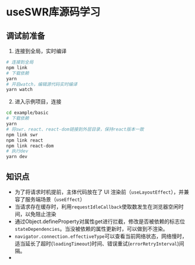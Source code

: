# useSWR库源码学习

## 调试前准备

1. 连接到全局，实时编译
```bash
# 连接到全局
npm link
# 下载依赖
yarn
# 开启watch，编辑源代码实时编译
yarn watch
```

2. 进入示例项目，连接

```bash
cd example/basic
# 下载依赖
yarn
# 将swr、react、react-dom链接到外层目录，保持react版本一致
npm link swr
npm link react
npm link react-dom 
# 执行dev
yarn dev
```

## 知识点

- 为了将请求时机提前，主体代码放在了 UI 渲染前（`useLayoutEffect`），并兼容了服务端场景（`useEffect`）
- 当请求存在缓存时，利用`requestIdleCallback`使取数发生在浏览器空闲时间，以免阻止渲染
- 通过Object.defineProperty对属性get进行拦截，修改是否被依赖的标志位`stateDependencies`。当没被依赖的属性更新时，可以做到不渲染。
- `navigator.connection.effectiveType`可以查看当前网络状态，网络慢时，适当延长了超时(`loadingTimeout`)时间、错误重试(`errorRetryInterval`)间隔。
- 

